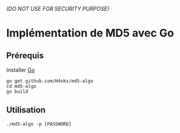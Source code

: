 *(DO NOT USE FOR SECURITY PURPOSE)*
# Implémentation de MD5 avec Go 

## Prérequis

Installer [Go](https://golang.org/)

```
go get github.com/H4nks/md5-algo
cd md5-algo
go build
```
## Utilisation

```
./md5-algo -p [PASSWORD]
```

